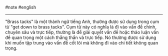 #note #english 

---
"Brass tacks" là một thành ngữ tiếng Anh, thường được sử dụng trong cụm từ "get down to brass tacks". Cụm từ này có nghĩa là đi vào vấn đề chính, chuyên sâu và trực tiếp, thường là để giải quyết vấn đề hoặc thảo luận vấn đề quan trọng một cách thẳng thắn và trực tiếp. Nó thường được sử dụng khi muốn tập trung vào vấn đề cốt lõi mà không đi vào chi tiết không quan trọng.